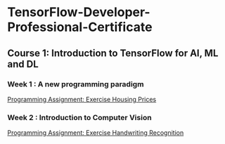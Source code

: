 # TensorFlow-Developer-Professional-Certificate

## Course 1: Introduction to TensorFlow for AI, ML and DL
### Week 1 : A new programming paradigm
[Programming Assignment: Exercise Housing Prices](https://github.com/manisaiprasad/TensorFlow-Developer-Professional-Certificate/blob/master/1.Introduction%20to%20TensorFlow/Week%201/Exercise_1_House_Prices_Question.ipynb)

### Week 2 : Introduction to Computer Vision
[Programming Assignment: Exercise Handwriting Recognition](https://github.com/manisaiprasad/TensorFlow-Developer-Professional-Certificate/blob/master/1.Introduction%20to%20TensorFlow/week2/Handwriting%20Recognition.ipynb)

